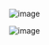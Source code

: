![image](https://user-images.githubusercontent.com/70198995/161090831-0d2c6704-7c92-4a29-8617-8384aedf62ef.png)

![image](https://user-images.githubusercontent.com/70198995/161090478-4150c6d9-f4ae-4bd1-b0a1-18b5bbe7dea7.png)
